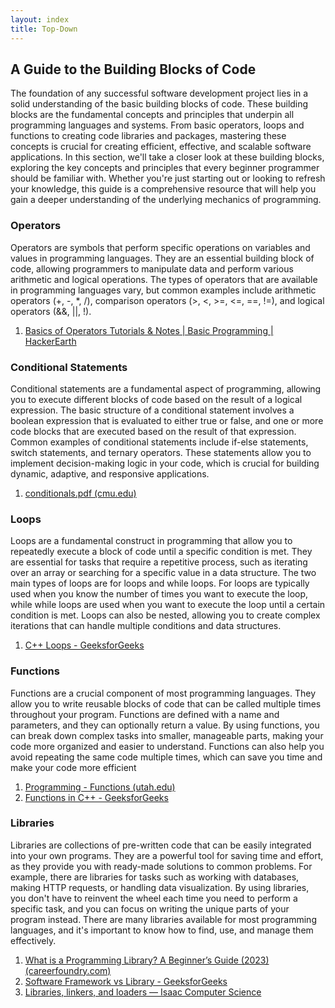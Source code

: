 ```yaml
---
layout: index
title: Top-Down
---
```


## A Guide to the Building Blocks of Code
The foundation of any successful software development project lies in a solid understanding of the basic building blocks of code. These building blocks are the fundamental concepts and principles that underpin all programming languages and systems. From basic operators, loops and functions to creating code libraries and packages, mastering these concepts is crucial for creating efficient, effective, and scalable software applications. In this section, we'll take a closer look at these building blocks, exploring the key concepts and principles that every beginner programmer should be familiar with. Whether you're just starting out or looking to refresh your knowledge, this guide is a comprehensive resource that will help you gain a deeper understanding of the underlying mechanics of programming.

### Operators
Operators are symbols that perform specific operations on variables and values in programming languages. They are an essential building block of code, allowing programmers to manipulate data and perform various arithmetic and logical operations. The types of operators that are available in programming languages vary, but common examples include arithmetic operators (+, -, *, /), comparison operators (>, <, >=, <=, ==, !=), and logical operators (&&, ||, !).

1. [Basics of Operators Tutorials & Notes | Basic Programming | HackerEarth](https://www.hackerearth.com/practice/basic-programming/operators/basics-of-operators/tutorial/)

### Conditional Statements
Conditional statements are a fundamental aspect of programming, allowing you to execute different blocks of code based on the result of a logical expression. The basic structure of a conditional statement involves a boolean expression that is evaluated to either true or false, and one or more code blocks that are executed based on the result of that expression. Common examples of conditional statements include if-else statements, switch statements, and ternary operators. These statements allow you to implement decision-making logic in your code, which is crucial for building dynamic, adaptive, and responsive applications.

1. [conditionals.pdf (cmu.edu)](https://www.cs.cmu.edu/~mrmiller/15-110/Handouts/conditionals.pdf)

### Loops
Loops are a fundamental construct in programming that allow you to repeatedly execute a block of code until a specific condition is met. They are essential for tasks that require a repetitive process, such as iterating over an array or searching for a specific value in a data structure. The two main types of loops are for loops and while loops. For loops are typically used when you know the number of times you want to execute the loop, while while loops are used when you want to execute the loop until a certain condition is met. Loops can also be nested, allowing you to create complex iterations that can handle multiple conditions and data structures.

1. [C++ Loops - GeeksforGeeks](https://www.geeksforgeeks.org/cpp-loops/)

### Functions
Functions are a crucial component of most programming languages. They allow you to write reusable blocks of code that can be called multiple times throughout your program. Functions are defined with a name and parameters, and they can optionally return a value. By using functions, you can break down complex tasks into smaller, manageable parts, making your code more organized and easier to understand. Functions can also help you avoid repeating the same code multiple times, which can save you time and make your code more efficient

1. [Programming - Functions (utah.edu)](https://users.cs.utah.edu/~germain/PPS/Topics/functions.html)
2. [Functions in C++ - GeeksforGeeks](https://www.geeksforgeeks.org/functions-in-cpp/)

### Libraries
Libraries are collections of pre-written code that can be easily integrated into your own programs. They are a powerful tool for saving time and effort, as they provide you with ready-made solutions to common problems. For example, there are libraries for tasks such as working with databases, making HTTP requests, or handling data visualization. By using libraries, you don't have to reinvent the wheel each time you need to perform a specific task, and you can focus on writing the unique parts of your program instead. There are many libraries available for most programming languages, and it's important to know how to find, use, and manage them effectively. 

1. [What is a Programming Library? A Beginner’s Guide (2023) (careerfoundry.com)](https://careerfoundry.com/en/blog/web-development/programming-library-guide/)
2. [Software Framework vs Library - GeeksforGeeks](https://www.geeksforgeeks.org/software-framework-vs-library/)
3. [Libraries, linkers, and loaders — Isaac Computer Science](https://isaaccomputerscience.org/concepts/sys_trans_linkers_loaders?examBoard=all&stage=all)

